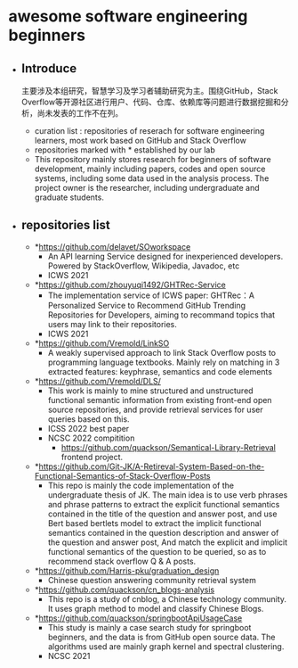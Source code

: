 # awesome software engineering beginners

- ## Introduce
  主要涉及本组研究，智慧学习及学习者辅助研究为主。围绕GitHub，Stack Overflow等开源社区进行用户、代码、仓库、依赖库等问题进行数据挖掘和分析，尚未发表的工作不在列。
  - curation list : repositories of reserach for software engineering learners, most work based on GitHub and Stack Overflow
  - repositories marked with * established by our lab
  - This repository mainly stores research for beginners of software development, mainly including papers, codes and open source systems, including some data used in the analysis process. The project owner is the researcher, including undergraduate and graduate students.

- ## repositories list

  - *https://github.com/delavet/SOworkspace
    - An API learning Service designed for inexperienced developers. Powered by StackOverflow, Wikipedia, Javadoc, etc
    - ICWS 2021
  - *https://github.com/zhouyuqi1492/GHTRec-Service
    - The implementation service of ICWS paper: GHTRec：A Personalized Service to Recommend GitHub Trending Repositories for Developers, aiming to recommand topics that users may link to their repositories.
    - ICWS 2021
  - *https://github.com/Vremold/LinkSO
    - A weakly supervised approach to link Stack Overflow posts to programming language textbooks. Mainly rely on matching in 3 extracted features: keyphrase, semantics and code elements
  - *https://github.com/Vremold/DLS/
    - This work is mainly to mine structured and unstructured functional semantic information from existing front-end open source repositories, and provide retrieval services for user queries based on this.
    - ICSS 2022 best paper
    - NCSC 2022 compitition 
      - https://github.com/quackson/Semantical-Library-Retrieval frontend project.
  - *https://github.com/Git-JK/A-Retireval-System-Based-on-the-Functional-Semantics-of-Stack-Overflow-Posts
    - This repo is mainly the code implementation of the undergraduate thesis of JK. The main idea is to use verb phrases and phrase patterns to extract the explicit functional semantics contained in the title of the question and answer post, and use Bert based bertlets model to extract the implicit functional semantics contained in the question description and answer of the question and answer post, And match the explicit and implicit functional semantics of the question to be queried, so as to recommend stack overflow Q & A posts.
  - *https://github.com/Harris-pku/graduation_design
    - Chinese question answering community retrieval system
  - *https://github.com/quackson/cn_blogs-analysis
    - This repo is a study of cnblog, a Chinese technology community. It uses graph method to model and classify Chinese Blogs.
  - *https://github.com/quackson/springbootApiUsageCase
    - This study is mainly a case search study for springboot beginners, and the data is from GitHub open source data. The algorithms used are mainly graph kernel and spectral clustering.
    - NCSC 2021

 
